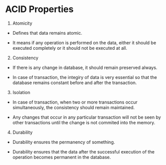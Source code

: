 # ACID Properties

1. Atomicity

- Defines that data remains atomic.

- It means if any operation is performed on the data, either it should be executed completely or it should not be executed at all.

2. Consistency

- If there is any change in database, it should remain preserved always.

- In case of transaction, the integiry of data is very essential so that the database remains constant before and after the transaction.

3. Isolation

- In case of transaction, when two or more transactions occur simultaneously, the consistency should remain maintained.

- Any changes that occur in any particular transaction will not be seen by other transactions until the change is not commited into the memory.

4. Durability

- Durability ensures the permanency of something.

- Durability ensures that the data after the successful execution of the operation becomes permanent in the database.
